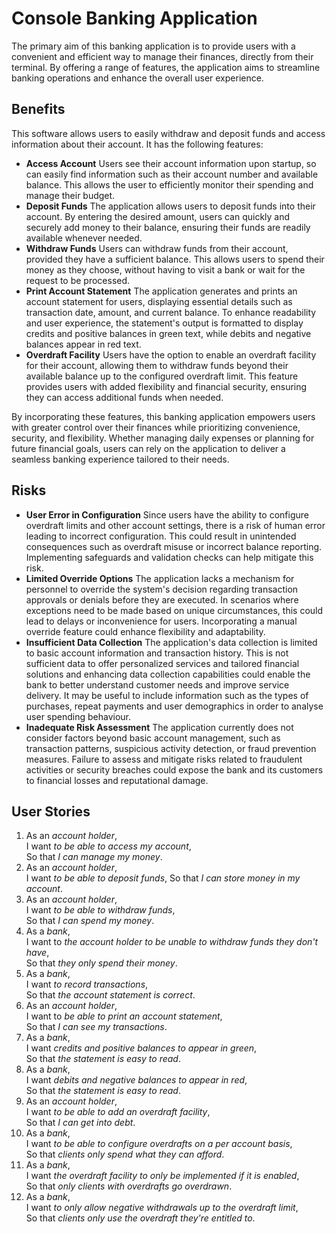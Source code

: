 # Console Banking Application

The primary aim of this  banking application is to provide users with a convenient and efficient way to manage their finances, directly from their terminal. By offering a range of features, the application aims to streamline banking operations and enhance the overall user experience.

## Benefits

This software allows users to easily withdraw and deposit funds and access information about their account. It has the following features:

- **Access Account**
Users see their account information upon startup, so can easily find information such as their account number and available balance. This allows the user to efficiently monitor their spending and manage their budget.
- **Deposit Funds**
The application allows users to deposit funds into their account. By entering the desired amount, users can quickly and securely add money to their balance, ensuring their funds are readily available whenever needed.
- **Withdraw Funds** Users can withdraw funds from their account, provided they have a sufficient balance. This allows users to spend their money as they choose, without having to visit a bank or wait for the request to be processed.
- **Print Account Statement**
The application generates and prints an account statement for users, displaying essential details such as transaction date, amount, and current balance. To enhance readability and user experience, the statement's output is formatted to display credits and positive balances in green text, while debits and negative balances appear in red text.
- **Overdraft Facility**
Users have the option to enable an overdraft facility for their account, allowing them to withdraw funds beyond their available balance up to the configured overdraft limit. This feature provides users with added flexibility and financial security, ensuring they can access additional funds when needed.

By incorporating these features, this banking application empowers users with greater control over their finances while prioritizing convenience, security, and flexibility. Whether managing daily expenses or planning for future financial goals, users can rely on the application to deliver a seamless banking experience tailored to their needs.

## Risks
- **User Error in Configuration**
Since users have the ability to configure overdraft limits and other account settings, there is a risk of human error leading to incorrect configuration. This could result in unintended consequences such as overdraft misuse or incorrect balance reporting. Implementing safeguards and validation checks can help mitigate this risk.
- **Limited Override Options**
The application lacks a mechanism for personnel to override the system's decision regarding transaction approvals or denials before they are executed. In scenarios where exceptions need to be made based on unique circumstances, this could lead to delays or inconvenience for users. Incorporating a manual override feature could enhance flexibility and adaptability.
- **Insufficient Data Collection**
The application's data collection is limited to basic account information and transaction history. This is not sufficient data to offer personalized services and tailored financial solutions and enhancing data collection capabilities could enable the bank to better understand customer needs and improve service delivery. It may be useful to include information such as the types of purchases, repeat payments and user demographics in order to analyse user spending behaviour.
- **Inadequate Risk Assessment**
The application currently does not consider factors beyond basic account management, such as transaction patterns, suspicious activity detection, or fraud prevention measures. Failure to assess and mitigate risks related to fraudulent activities or security breaches could expose the bank and its customers to financial losses and reputational damage. 

## User Stories

1. As an *account holder*,\
   I want *to be able to access my account*,\
   So that *I can manage my money*.
2. As an *account holder*,\
   I want *to be able to deposit funds*\,
   So that *I can store money in my account*.
3. As an *account holder*,\
   I want *to be able to withdraw funds*,\
   So that *I can spend my money*.
4. As a *bank*,\
   I want to *the account holder to be unable to withdraw funds they don't have*,\
   So that *they only spend their money*.
5. As a *bank*,\
   I want *to record transactions*,\
   So that *the account statement is correct*.
6. As an *account holder*,\
   I want to *be able to print an account statement*,\
   So that *I can see my transactions*.
7. As a *bank*,\
   I want *credits and positive balances to appear in green*,\
   So that *the statement is easy to read*.
8. As a *bank*,\
   I want *debits and negative balances to appear in red*,\
   So that *the statement is easy to read*.
9.  As an *account holder*,\
   I want *to be able to add an overdraft facility*,\
   So that *I can get into debt*.
10. As a *bank*,\
   I want *to be able to configure overdrafts on a per account basis*,\
   So that *clients only spend what they can afford*.
11. As a *bank*,\
    I want *the overdraft facility to only be implemented if it is enabled*,\
    So that *only clients with overdrafts go overdrawn*.
12. As a *bank*,\
    I want *to only allow negative withdrawals up to the overdraft limit*,\
    So that *clients only use the overdraft they're entitled to*.
